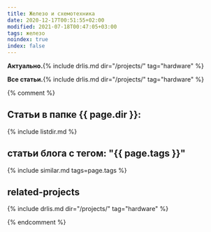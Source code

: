 ```yaml
---
title: Железо и схемотехника
date: 2020-12-17T00:51:55+02:00
modified: 2021-07-18T00:47:05+03:00
tags: железо
noindex: true
index: false
---
```


**Актуально.**{% include drlis.md dir="/projects/" tag="hardware" %}

**Все статьи.**{% include drlis.md dir="/projects/" tag="hardware" %}

{% comment %}

## Статьи в папке {{ page.dir }}:
{% include listdir.md %}

## **статьи блога с тегом: "{{ page.tags }}"**
{% include similar.md tags=page.tags %}

## **related-projects**
{% include drlis.md dir="/projects/" tag="hardware" %}

<!--
## Мобильные телефоны
## Компьютеры
## Печатные платы
## Пайка
## Микроконтроллеры
## ВЧ-техника
## Сетевое оборудование
## Обучение

## **Статьи по теме разработки/эксплуатации hardware**
1. [Типы коннекторов](./connectors.md)
1. [Запись звука конференции](./запись-конференции-audacity.md)
1. [RFID-идентификация](./RFID.md)
1. [Разводка печантых плат](./PCB.md)
1. [Регулятор громкости](./регулятор_громкости.md) 
1. [Питение и регуляторы напряжения](./регуляторы_напруги.md)
1. [автостарт андроид телефона при подаче питания](автостарт-андроид-телефона.md)
1. [Altium_Designer](Altium_Designer)
-->
{% endcomment %}
